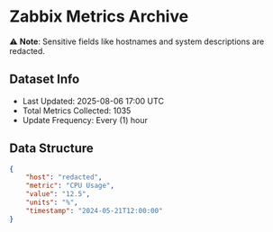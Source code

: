 # Zabbix Metrics Archive

⚠️ **Note**: Sensitive fields like hostnames and system descriptions are redacted.

## Dataset Info
- Last Updated: 2025-08-06 17:00 UTC
- Total Metrics Collected: 1035
- Update Frequency: Every (1) hour

## Data Structure
```json
{
    "host": "redacted",
    "metric": "CPU Usage",
    "value": "12.5",
    "units": "%",
    "timestamp": "2024-05-21T12:00:00"
}
```
